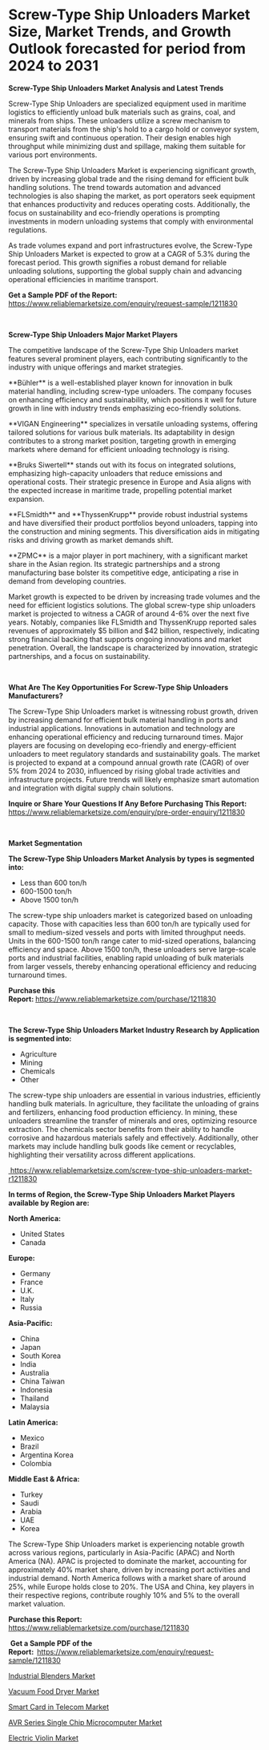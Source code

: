 <p><h1>Screw-Type Ship Unloaders Market Size, Market Trends, and Growth Outlook forecasted for period from 2024 to 2031</h1></p><p><strong>Screw-Type Ship Unloaders Market Analysis and Latest Trends</strong></p>
<p><p>Screw-Type Ship Unloaders are specialized equipment used in maritime logistics to efficiently unload bulk materials such as grains, coal, and minerals from ships. These unloaders utilize a screw mechanism to transport materials from the ship's hold to a cargo hold or conveyor system, ensuring swift and continuous operation. Their design enables high throughput while minimizing dust and spillage, making them suitable for various port environments.</p><p>The Screw-Type Ship Unloaders Market is experiencing significant growth, driven by increasing global trade and the rising demand for efficient bulk handling solutions. The trend towards automation and advanced technologies is also shaping the market, as port operators seek equipment that enhances productivity and reduces operating costs. Additionally, the focus on sustainability and eco-friendly operations is prompting investments in modern unloading systems that comply with environmental regulations.</p><p>As trade volumes expand and port infrastructures evolve, the Screw-Type Ship Unloaders Market is expected to grow at a CAGR of 5.3% during the forecast period. This growth signifies a robust demand for reliable unloading solutions, supporting the global supply chain and advancing operational efficiencies in maritime transport.</p></p>
<p><strong>Get a Sample PDF of the Report:&nbsp;</strong> <a href="https://www.reliablemarketsize.com/enquiry/request-sample/1211830?utm_campaign=1262&utm_medium=2&utm_source=Github&utm_content=ia&utm_term=05102024&utm_id=screw-type-ship-unloaders">https://www.reliablemarketsize.com/enquiry/request-sample/1211830</a></p>
<p>&nbsp;</p>
<p><strong>Screw-Type Ship Unloaders Major Market Players</strong></p>
<p><p>The competitive landscape of the Screw-Type Ship Unloaders market features several prominent players, each contributing significantly to the industry with unique offerings and market strategies.</p><p>**Bühler** is a well-established player known for innovation in bulk material handling, including screw-type unloaders. The company focuses on enhancing efficiency and sustainability, which positions it well for future growth in line with industry trends emphasizing eco-friendly solutions.</p><p>**VIGAN Engineering** specializes in versatile unloading systems, offering tailored solutions for various bulk materials. Its adaptability in design contributes to a strong market position, targeting growth in emerging markets where demand for efficient unloading technology is rising.</p><p>**Bruks Siwertell** stands out with its focus on integrated solutions, emphasizing high-capacity unloaders that reduce emissions and operational costs. Their strategic presence in Europe and Asia aligns with the expected increase in maritime trade, propelling potential market expansion.</p><p>**FLSmidth** and **ThyssenKrupp** provide robust industrial systems and have diversified their product portfolios beyond unloaders, tapping into the construction and mining segments. This diversification aids in mitigating risks and driving growth as market demands shift.</p><p>**ZPMC** is a major player in port machinery, with a significant market share in the Asian region. Its strategic partnerships and a strong manufacturing base bolster its competitive edge, anticipating a rise in demand from developing countries.</p><p>Market growth is expected to be driven by increasing trade volumes and the need for efficient logistics solutions. The global screw-type ship unloaders market is projected to witness a CAGR of around 4-6% over the next five years. Notably, companies like FLSmidth and ThyssenKrupp reported sales revenues of approximately $5 billion and $42 billion, respectively, indicating strong financial backing that supports ongoing innovations and market penetration. Overall, the landscape is characterized by innovation, strategic partnerships, and a focus on sustainability.</p></p>
<p>&nbsp;</p>
<p><strong>What Are The Key Opportunities For Screw-Type Ship Unloaders Manufacturers?</strong></p>
<p><p>The Screw-Type Ship Unloaders market is witnessing robust growth, driven by increasing demand for efficient bulk material handling in ports and industrial applications. Innovations in automation and technology are enhancing operational efficiency and reducing turnaround times. Major players are focusing on developing eco-friendly and energy-efficient unloaders to meet regulatory standards and sustainability goals. The market is projected to expand at a compound annual growth rate (CAGR) of over 5% from 2024 to 2030, influenced by rising global trade activities and infrastructure projects. Future trends will likely emphasize smart automation and integration with digital supply chain solutions.</p></p>
<p><strong>Inquire or Share Your Questions If Any Before Purchasing This Report:</strong> <a href="https://www.reliablemarketsize.com/enquiry/pre-order-enquiry/1211830?utm_campaign=1262&utm_medium=2&utm_source=Github&utm_content=ia&utm_term=05102024&utm_id=screw-type-ship-unloaders">https://www.reliablemarketsize.com/enquiry/pre-order-enquiry/1211830</a></p>
<p>&nbsp;</p>
<p><strong>Market Segmentation</strong></p>
<p><strong>The Screw-Type Ship Unloaders Market Analysis by types is segmented into:</strong></p>
<p><ul><li>Less than 600 ton/h</li><li>600-1500 ton/h</li><li>Above 1500 ton/h</li></ul></p>
<p><p>The screw-type ship unloaders market is categorized based on unloading capacity. Those with capacities less than 600 ton/h are typically used for small to medium-sized vessels and ports with limited throughput needs. Units in the 600-1500 ton/h range cater to mid-sized operations, balancing efficiency and space. Above 1500 ton/h, these unloaders serve large-scale ports and industrial facilities, enabling rapid unloading of bulk materials from larger vessels, thereby enhancing operational efficiency and reducing turnaround times.</p></p>
<p><strong>Purchase this Report:&nbsp;</strong><a href="https://www.reliablemarketsize.com/purchase/1211830?utm_campaign=1262&utm_medium=2&utm_source=Github&utm_content=ia&utm_term=05102024&utm_id=screw-type-ship-unloaders">https://www.reliablemarketsize.com/purchase/1211830</a></p>
<p>&nbsp;</p>
<p><strong>The Screw-Type Ship Unloaders Market Industry Research by Application is segmented into:</strong></p>
<p><ul><li>Agriculture</li><li>Mining</li><li>Chemicals</li><li>Other</li></ul></p>
<p><p>The screw-type ship unloaders are essential in various industries, efficiently handling bulk materials. In agriculture, they facilitate the unloading of grains and fertilizers, enhancing food production efficiency. In mining, these unloaders streamline the transfer of minerals and ores, optimizing resource extraction. The chemicals sector benefits from their ability to handle corrosive and hazardous materials safely and effectively. Additionally, other markets may include handling bulk goods like cement or recyclables, highlighting their versatility across different applications.</p></p>
<p><a href="https://www.reliablemarketsize.com/screw-type-ship-unloaders-market-r1211830?utm_campaign=1262&utm_medium=2&utm_source=Github&utm_content=ia&utm_term=05102024&utm_id=screw-type-ship-unloaders">&nbsp;https://www.reliablemarketsize.com/screw-type-ship-unloaders-market-r1211830</a></p>
<p><strong>In terms of Region, the Screw-Type Ship Unloaders Market Players available by Region are:</strong></p>
<p>
    <p> <strong> North America: </strong>
        <ul>
            <li>United States</li>
            <li>Canada</li>
        </ul>
        </p> 
    <p> <strong> Europe: </strong>
        <ul>
            <li>Germany</li>
            <li>France</li>
            <li>U.K.</li>
            <li>Italy</li>
            <li>Russia</li>
        </ul>
        </p> 
    <p> <strong> Asia-Pacific: </strong>
        <ul>
            <li>China</li>
            <li>Japan</li>
            <li>South Korea</li>
            <li>India</li>
            <li>Australia</li>
            <li>China Taiwan</li>
            <li>Indonesia</li>
            <li>Thailand</li>
            <li>Malaysia</li>
        </ul>
        </p> 
    <p> <strong> Latin America: </strong>
        <ul>
            <li>Mexico</li>
            <li>Brazil</li>
            <li>Argentina Korea</li>
            <li>Colombia</li>
        </ul>
        </p> 
    <p> <strong> Middle East & Africa: </strong>
        <ul>
            <li>Turkey</li>
            <li>Saudi</li>
            <li>Arabia</li>
            <li>UAE</li>
            <li>Korea</li>
        </ul>
    </p>
    </p>
<p><p>The Screw-Type Ship Unloaders market is experiencing notable growth across various regions, particularly in Asia-Pacific (APAC) and North America (NA). APAC is projected to dominate the market, accounting for approximately 40% market share, driven by increasing port activities and industrial demand. North America follows with a market share of around 25%, while Europe holds close to 20%. The USA and China, key players in their respective regions, contribute roughly 10% and 5% to the overall market valuation.</p></p>
<p><strong>Purchase this Report: </strong><a href="https://www.reliablemarketsize.com/purchase/1211830?utm_campaign=1262&utm_medium=2&utm_source=Github&utm_content=ia&utm_term=05102024&utm_id=screw-type-ship-unloaders">https://www.reliablemarketsize.com/purchase/1211830</a></p>
<p>&nbsp;<strong>Get a Sample PDF of the Report:&nbsp;&nbsp;</strong><a href="https://www.reliablemarketsize.com/enquiry/request-sample/1211830?utm_campaign=1262&utm_medium=2&utm_source=Github&utm_content=ia&utm_term=05102024&utm_id=screw-type-ship-unloaders">https://www.reliablemarketsize.com/enquiry/request-sample/1211830</a></p>
<p><strong></strong></p>
<p><p><a href="https://www.linkedin.com/pulse/analyzing-industrial-blenders-market-dynamics-growth-sihwe?utm_campaign=1262&utm_medium=2&utm_source=Github&utm_content=ia&utm_term=05102024&utm_id=screw-type-ship-unloaders">Industrial Blenders Market</a></p><p><a href="https://www.linkedin.com/pulse/analyzing-global-vacuum-food-dryer-market-growth-prospects-h3yhe?utm_campaign=1262&utm_medium=2&utm_source=Github&utm_content=ia&utm_term=05102024&utm_id=screw-type-ship-unloaders">Vacuum Food Dryer Market</a></p><p><a href="https://issuu.com/reportprime-2/docs/smart-card-in-telecom-market-size-2_cec47729c3e293?utm_campaign=1262&utm_medium=2&utm_source=Github&utm_content=ia&utm_term=05102024&utm_id=screw-type-ship-unloaders">Smart Card in Telecom Market</a></p><p><a href="https://issuu.com/reportprime-2/docs/avr-series-single-chip-microcompute_c04375f945688a?utm_campaign=1262&utm_medium=2&utm_source=Github&utm_content=ia&utm_term=05102024&utm_id=screw-type-ship-unloaders">AVR Series Single Chip Microcomputer Market</a></p><p><a href="https://www.linkedin.com/pulse/global-electric-violin-market-analysis-key-trends-future-projections-2bboe?utm_campaign=1262&utm_medium=2&utm_source=Github&utm_content=ia&utm_term=05102024&utm_id=screw-type-ship-unloaders">Electric Violin Market</a></p></p>